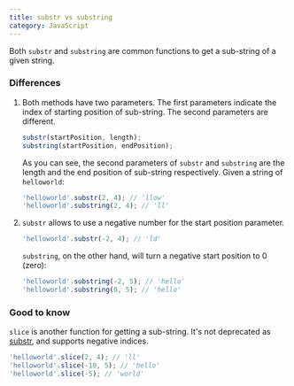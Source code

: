 ```yaml
---
title: substr vs substring
category: JavaScript
---
```


Both `substr` and `substring` are common functions to get a sub-string of a given string.

### Differences

1. Both methods have two parameters. The first parameters indicate the index of starting position of sub-string. The second parameters are different.

    ```js
    substr(startPosition, length);
    substring(startPosition, endPosition);
    ```

    As you can see, the second parameters of `substr` and `substring` are the length and the end position of sub-string respectively.
    Given a string of `helloworld`:

    ```js
    'helloworld'.substr(2, 4); // 'llow'
    'helloworld'.substring(2, 4); // 'll'
    ```

2. `substr` allows to use a negative number for the start position parameter.

    ```js
    'helloworld'.substr(-2, 4); // 'ld'
    ```

    `substring`, on the other hand, will turn a negative start position to 0 (zero):

    ```js
    'helloworld'.substring(-2, 5); // 'hello'
    'helloworld'.substring(0, 5); // 'hello'
    ```

### Good to know

`slice` is another function for getting a sub-string. It's not deprecated as [substr](https://developer.mozilla.org/en-US/docs/Web/JavaScript/Reference/Global_Objects/String/substr), and supports negative indices.

```js
'helloworld'.slice(2, 4); // 'll'
'helloworld'.slice(-10, 5); // 'hello'
'helloworld'.slice(-5); // 'world'
```
